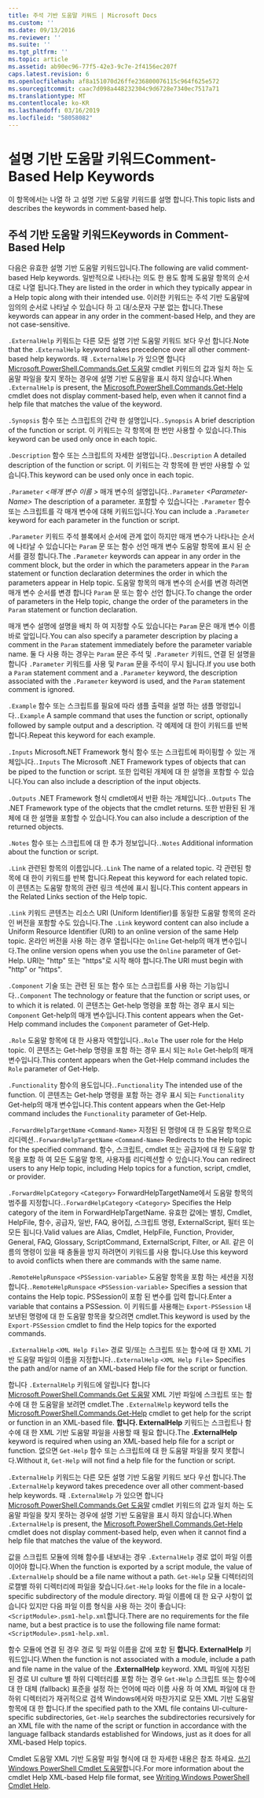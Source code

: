 ```yaml
---
title: 주석 기반 도움말 키워드 | Microsoft Docs
ms.custom: ''
ms.date: 09/13/2016
ms.reviewer: ''
ms.suite: ''
ms.tgt_pltfrm: ''
ms.topic: article
ms.assetid: ab90ec96-77f5-42e3-9c7e-2f4156ec207f
caps.latest.revision: 6
ms.openlocfilehash: af8a151070d26ffe236800076115c964f625e572
ms.sourcegitcommit: caac7d098a448232304c9d6728e7340ec7517a71
ms.translationtype: MT
ms.contentlocale: ko-KR
ms.lasthandoff: 03/16/2019
ms.locfileid: "58058082"
---
```

# <a name="comment-based-help-keywords"></a><span data-ttu-id="c175d-102">설명 기반 도움말 키워드</span><span class="sxs-lookup"><span data-stu-id="c175d-102">Comment-Based Help Keywords</span></span>

<span data-ttu-id="c175d-103">이 항목에서는 나열 하 고 설명 기반 도움말 키워드를 설명 합니다.</span><span class="sxs-lookup"><span data-stu-id="c175d-103">This topic lists and describes the keywords in comment-based help.</span></span>

## <a name="keywords-in-comment-based-help"></a><span data-ttu-id="c175d-104">주석 기반 도움말 키워드</span><span class="sxs-lookup"><span data-stu-id="c175d-104">Keywords in Comment-Based Help</span></span>

<span data-ttu-id="c175d-105">다음은 유효한 설명 기반 도움말 키워드입니다.</span><span class="sxs-lookup"><span data-stu-id="c175d-105">The following are valid comment-based Help keywords.</span></span> <span data-ttu-id="c175d-106">일반적으로 나타나는 의도 한 용도 함께 도움말 항목의 순서 대로 나열 됩니다.</span><span class="sxs-lookup"><span data-stu-id="c175d-106">They are listed in the order in which they typically appear in a Help topic along with their intended use.</span></span> <span data-ttu-id="c175d-107">이러한 키워드는 주석 기반 도움말에 임의의 순서로 나타날 수 있습니다 하 고 대/소문자 구분 없는 합니다.</span><span class="sxs-lookup"><span data-stu-id="c175d-107">These keywords can appear in any order in the comment-based Help, and they are not case-sensitive.</span></span>

<span data-ttu-id="c175d-108">`.ExternalHelp` 키워드는 다른 모든 설명 기반 도움말 키워드 보다 우선 합니다.</span><span class="sxs-lookup"><span data-stu-id="c175d-108">Note that the `.ExternalHelp` keyword takes precedence over all other comment-based help keywords.</span></span> <span data-ttu-id="c175d-109">때 `.ExternalHelp` 가 있으면 합니다 [Microsoft.PowerShell.Commands.Get 도움말](/dotnet/api/Microsoft.PowerShell.Commands.Get-Help) cmdlet 키워드의 값과 일치 하는 도움말 파일을 찾지 못하는 경우에 설명 기반 도움말을 표시 하지 않습니다.</span><span class="sxs-lookup"><span data-stu-id="c175d-109">When `.ExternalHelp` is present, the [Microsoft.PowerShell.Commands.Get-Help](/dotnet/api/Microsoft.PowerShell.Commands.Get-Help) cmdlet does not display comment-based help, even when it cannot find a help file that matches the value of the keyword.</span></span>

<span data-ttu-id="c175d-110">`.Synopsis` 함수 또는 스크립트의 간략 한 설명입니다.</span><span class="sxs-lookup"><span data-stu-id="c175d-110">`.Synopsis` A brief description of the function or script.</span></span> <span data-ttu-id="c175d-111">이 키워드는 각 항목에 한 번만 사용할 수 있습니다.</span><span class="sxs-lookup"><span data-stu-id="c175d-111">This keyword can be used only once in each topic.</span></span>

<span data-ttu-id="c175d-112">`.Description` 함수 또는 스크립트의 자세한 설명입니다.</span><span class="sxs-lookup"><span data-stu-id="c175d-112">`.Description` A detailed description of the function or script.</span></span> <span data-ttu-id="c175d-113">이 키워드는 각 항목에 한 번만 사용할 수 있습니다.</span><span class="sxs-lookup"><span data-stu-id="c175d-113">This keyword can be used only once in each topic.</span></span>

<span data-ttu-id="c175d-114">`.Parameter` *\<매개 변수 이름 >* 매개 변수의 설명입니다.</span><span class="sxs-lookup"><span data-stu-id="c175d-114">`.Parameter` *\<Parameter-Name>* The description of a parameter.</span></span> <span data-ttu-id="c175d-115">포함할 수 있습니다는 `.Parameter` 함수 또는 스크립트를 각 매개 변수에 대해 키워드입니다.</span><span class="sxs-lookup"><span data-stu-id="c175d-115">You can include a `.Parameter` keyword for each parameter in the function or script.</span></span>

<span data-ttu-id="c175d-116">`.Parameter` 키워드 주석 블록에서 순서에 관계 없이 하지만 매개 변수가 나타나는 순서에 나타날 수 있습니다는 `Param` 문 또는 함수 선언 매개 변수 도움말 항목에 표시 된 순서를 결정 합니다.</span><span class="sxs-lookup"><span data-stu-id="c175d-116">The `.Parameter` keywords can appear in any order in the comment block, but the order in which the parameters appear in the `Param` statement or function declaration determines the order in which the parameters appear in Help topic.</span></span> <span data-ttu-id="c175d-117">도움말 항목의 매개 변수의 순서를 변경 하려면 매개 변수 순서를 변경 합니다 `Param` 문 또는 함수 선언 합니다.</span><span class="sxs-lookup"><span data-stu-id="c175d-117">To change the order of parameters in the Help topic, change the order of the parameters in the `Param` statement or function declaration.</span></span>

<span data-ttu-id="c175d-118">매개 변수 설명에 설명을 배치 하 여 지정할 수도 있습니다는 `Param` 문은 매개 변수 이름 바로 앞입니다.</span><span class="sxs-lookup"><span data-stu-id="c175d-118">You can also specify a parameter description by placing a comment in the `Param` statement immediately before the parameter variable name.</span></span> <span data-ttu-id="c175d-119">둘 다 사용 하는 경우는 `Param` 문은 주석 및 `.Parameter` 키워드, 연결 된 설명을 합니다 `.Parameter` 키워드를 사용 및 `Param` 문을 주석이 무시 됩니다.</span><span class="sxs-lookup"><span data-stu-id="c175d-119">If you use both a `Param` statement comment and a `.Parameter` keyword, the description associated with the `.Parameter` keyword is used, and the `Param` statement comment is ignored.</span></span>

<span data-ttu-id="c175d-120">`.Example` 함수 또는 스크립트를 필요에 따라 샘플 출력을 설명 하는 샘플 명령입니다.</span><span class="sxs-lookup"><span data-stu-id="c175d-120">`.Example` A sample command that uses the function or script, optionally followed by sample output and a description.</span></span> <span data-ttu-id="c175d-121">각 예제에 대 한이 키워드를 반복 합니다.</span><span class="sxs-lookup"><span data-stu-id="c175d-121">Repeat this keyword for each example.</span></span>

<span data-ttu-id="c175d-122">`.Inputs` Microsoft.NET Framework 형식 함수 또는 스크립트에 파이핑할 수 있는 개체입니다.</span><span class="sxs-lookup"><span data-stu-id="c175d-122">`.Inputs` The Microsoft .NET Framework types of objects that can be piped to the function or script.</span></span> <span data-ttu-id="c175d-123">또한 입력된 개체에 대 한 설명을 포함할 수 있습니다.</span><span class="sxs-lookup"><span data-stu-id="c175d-123">You can also include a description of the input objects.</span></span>

<span data-ttu-id="c175d-124">`.Outputs` .NET Framework 형식 cmdlet에서 반환 하는 개체입니다.</span><span class="sxs-lookup"><span data-stu-id="c175d-124">`.Outputs` The .NET Framework type of the objects that the cmdlet returns.</span></span> <span data-ttu-id="c175d-125">또한 반환된 된 개체에 대 한 설명을 포함할 수 있습니다.</span><span class="sxs-lookup"><span data-stu-id="c175d-125">You can also include a description of the returned objects.</span></span>

<span data-ttu-id="c175d-126">`.Notes` 함수 또는 스크립트에 대 한 추가 정보입니다.</span><span class="sxs-lookup"><span data-stu-id="c175d-126">`.Notes` Additional information about the function or script.</span></span>

<span data-ttu-id="c175d-127">`.Link` 관련된 항목의 이름입니다.</span><span class="sxs-lookup"><span data-stu-id="c175d-127">`.Link` The name of a related topic.</span></span> <span data-ttu-id="c175d-128">각 관련된 항목에 대 한이 키워드를 반복 합니다.</span><span class="sxs-lookup"><span data-stu-id="c175d-128">Repeat this keyword for each related topic.</span></span> <span data-ttu-id="c175d-129">이 콘텐츠는 도움말 항목의 관련 링크 섹션에 표시 됩니다.</span><span class="sxs-lookup"><span data-stu-id="c175d-129">This content appears in the Related Links section of the Help topic.</span></span>

<span data-ttu-id="c175d-130">`.Link` 키워드 콘텐츠는 리소스 URI (Uniform Identifier)를 동일한 도움말 항목의 온라인 버전을 포함할 수도 있습니다.</span><span class="sxs-lookup"><span data-stu-id="c175d-130">The `.Link` keyword content can also include a Uniform Resource Identifier (URI) to an online version of the same Help topic.</span></span> <span data-ttu-id="c175d-131">온라인 버전을 사용 하는 경우 열립니다는 `Online` Get-help의 매개 변수입니다.</span><span class="sxs-lookup"><span data-stu-id="c175d-131">The online version opens when you use the `Online` parameter of Get-Help.</span></span> <span data-ttu-id="c175d-132">URI는 "http" 또는 "https"로 시작 해야 합니다.</span><span class="sxs-lookup"><span data-stu-id="c175d-132">The URI must begin with "http" or "https".</span></span>

<span data-ttu-id="c175d-133">`.Component` 기술 또는 관련 된 또는 함수 또는 스크립트를 사용 하는 기능입니다.</span><span class="sxs-lookup"><span data-stu-id="c175d-133">`.Component` The technology or feature that the function or script uses, or to which it is related.</span></span> <span data-ttu-id="c175d-134">이 콘텐츠는 Get-help 명령을 포함 하는 경우 표시 되는 `Component` Get-help의 매개 변수입니다.</span><span class="sxs-lookup"><span data-stu-id="c175d-134">This content appears when the Get-Help command includes the `Component` parameter of Get-Help.</span></span>

<span data-ttu-id="c175d-135">`.Role` 도움말 항목에 대 한 사용자 역할입니다.</span><span class="sxs-lookup"><span data-stu-id="c175d-135">`.Role` The user role for the Help topic.</span></span> <span data-ttu-id="c175d-136">이 콘텐츠는 Get-help 명령을 포함 하는 경우 표시 되는 `Role` Get-help의 매개 변수입니다.</span><span class="sxs-lookup"><span data-stu-id="c175d-136">This content appears when the Get-Help command includes the `Role` parameter of Get-Help.</span></span>

<span data-ttu-id="c175d-137">`.Functionality` 함수의 용도입니다.</span><span class="sxs-lookup"><span data-stu-id="c175d-137">`.Functionality` The intended use of the function.</span></span> <span data-ttu-id="c175d-138">이 콘텐츠는 Get-help 명령을 포함 하는 경우 표시 되는 `Functionality` Get-help의 매개 변수입니다.</span><span class="sxs-lookup"><span data-stu-id="c175d-138">This content appears when the Get-Help command includes the `Functionality` parameter of Get-Help.</span></span>

<span data-ttu-id="c175d-139">`.ForwardHelpTargetName` `<Command-Name>` 지정된 된 명령에 대 한 도움말 항목으로 리디렉션.</span><span class="sxs-lookup"><span data-stu-id="c175d-139">`.ForwardHelpTargetName` `<Command-Name>` Redirects to the Help topic for the specified command.</span></span> <span data-ttu-id="c175d-140">함수, 스크립트, cmdlet 또는 공급자에 대 한 도움말 항목을 포함 하 여 모든 도움말 항목, 사용자를 리디렉션할 수 있습니다.</span><span class="sxs-lookup"><span data-stu-id="c175d-140">You can redirect users to any Help topic, including Help topics for a function, script, cmdlet, or provider.</span></span>

<span data-ttu-id="c175d-141">`.ForwardHelpCategory` `<Category>` ForwardHelpTargetName에서 도움말 항목의 범주를 지정합니다.</span><span class="sxs-lookup"><span data-stu-id="c175d-141">`.ForwardHelpCategory` `<Category>` Specifies the Help category of the item in ForwardHelpTargetName.</span></span> <span data-ttu-id="c175d-142">유효한 값에는 별칭, Cmdlet, HelpFile, 함수, 공급자, 일반, FAQ, 용어집, 스크립트 명령, ExternalScript, 필터 또는 모든 됩니다.</span><span class="sxs-lookup"><span data-stu-id="c175d-142">Valid values are Alias, Cmdlet, HelpFile, Function, Provider, General, FAQ, Glossary, ScriptCommand, ExternalScript, Filter, or All.</span></span> <span data-ttu-id="c175d-143">같은 이름의 명령이 있을 때 충돌을 방지 하려면이 키워드를 사용 합니다.</span><span class="sxs-lookup"><span data-stu-id="c175d-143">Use this keyword to avoid conflicts when there are commands with the same name.</span></span>

<span data-ttu-id="c175d-144">`.RemoteHelpRunspace` `<PSSession-variable>` 도움말 항목을 포함 하는 세션을 지정 합니다.</span><span class="sxs-lookup"><span data-stu-id="c175d-144">`.RemoteHelpRunspace` `<PSSession-variable>` Specifies a session that contains the Help topic.</span></span> <span data-ttu-id="c175d-145">PSSession이 포함 된 변수를 입력 합니다.</span><span class="sxs-lookup"><span data-stu-id="c175d-145">Enter a variable that contains a PSSession.</span></span> <span data-ttu-id="c175d-146">이 키워드를 사용해는 `Export-PSSession` 내보낸된 명령에 대 한 도움말 항목을 찾으려면 cmdlet.</span><span class="sxs-lookup"><span data-stu-id="c175d-146">This keyword is used by the `Export-PSSession` cmdlet to find the Help topics for the exported commands.</span></span>

<span data-ttu-id="c175d-147">`.ExternalHelp` `<XML Help File>` 경로 및/또는 스크립트 또는 함수에 대 한 XML 기반 도움말 파일의 이름을 지정합니다.</span><span class="sxs-lookup"><span data-stu-id="c175d-147">`.ExternalHelp` `<XML Help File>` Specifies the path and/or name of an XML-based Help file for the script or function.</span></span>

<span data-ttu-id="c175d-148">합니다 `.ExternalHelp` 키워드에 알립니다 합니다 [Microsoft.PowerShell.Commands.Get 도움말](/dotnet/api/Microsoft.PowerShell.Commands.Get-Help) XML 기반 파일에 스크립트 또는 함수에 대 한 도움말을 보려면 cmdlet.</span><span class="sxs-lookup"><span data-stu-id="c175d-148">The `.ExternalHelp` keyword tells the [Microsoft.PowerShell.Commands.Get-Help](/dotnet/api/Microsoft.PowerShell.Commands.Get-Help) cmdlet to get help for the script or function in an XML-based file.</span></span> <span data-ttu-id="c175d-149">**합니다. ExternalHelp** 키워드는 스크립트나 함수에 대 한 XML 기반 도움말 파일을 사용할 때 필요 합니다.</span><span class="sxs-lookup"><span data-stu-id="c175d-149">The **.ExternalHelp** keyword is required when using an XML-based help file for a script or function.</span></span> <span data-ttu-id="c175d-150">없으면 `Get-Help` 함수 또는 스크립트에 대 한 도움말 파일을 찾지 못합니다.</span><span class="sxs-lookup"><span data-stu-id="c175d-150">Without it, `Get-Help` will not find a help file for the function or script.</span></span>

<span data-ttu-id="c175d-151">`.ExternalHelp` 키워드는 다른 모든 설명 기반 도움말 키워드 보다 우선 합니다.</span><span class="sxs-lookup"><span data-stu-id="c175d-151">The `.ExternalHelp` keyword takes precedence over all other comment-based help keywords.</span></span> <span data-ttu-id="c175d-152">때 `.ExternalHelp` 가 있으면 합니다 [Microsoft.PowerShell.Commands.Get 도움말](/dotnet/api/Microsoft.PowerShell.Commands.Get-Help) cmdlet 키워드의 값과 일치 하는 도움말 파일을 찾지 못하는 경우에 설명 기반 도움말을 표시 하지 않습니다.</span><span class="sxs-lookup"><span data-stu-id="c175d-152">When `.ExternalHelp` is present, the [Microsoft.PowerShell.Commands.Get-Help](/dotnet/api/Microsoft.PowerShell.Commands.Get-Help) cmdlet does not display comment-based help, even when it cannot find a help file that matches the value of the keyword.</span></span>

<span data-ttu-id="c175d-153">값을 스크립트 모듈에 의해 함수를 내보내는 경우 `.ExternalHelp` 경로 없이 파일 이름 이어야 합니다.</span><span class="sxs-lookup"><span data-stu-id="c175d-153">When the function is exported by a script module, the value of `.ExternalHelp` should be a file name without a path.</span></span> <span data-ttu-id="c175d-154">`Get-Help` 모듈 디렉터리의 로캘별 하위 디렉터리에 파일을 찾습니다.</span><span class="sxs-lookup"><span data-stu-id="c175d-154">`Get-Help` looks for the file in a locale-specific subdirectory of the module directory.</span></span> <span data-ttu-id="c175d-155">파일 이름에 대 한 요구 사항이 없습니다 있지만 다음 파일 이름 형식을 사용 하는 것이 좋습니다: `<ScriptModule>.psm1-help.xml`합니다.</span><span class="sxs-lookup"><span data-stu-id="c175d-155">There are no requirements for the file name, but a best practice is to use the following file name format: `<ScriptModule>.psm1-help.xml`.</span></span>

<span data-ttu-id="c175d-156">함수 모듈에 연결 된 경우 경로 및 파일 이름을 값에 포함 된 **합니다. ExternalHelp** 키워드입니다.</span><span class="sxs-lookup"><span data-stu-id="c175d-156">When the function is not associated with a module, include a path and file name in the value of the **.ExternalHelp** keyword.</span></span> <span data-ttu-id="c175d-157">XML 파일에 지정된 된 경로 UI culture 별 하위 디렉터리를 포함 하는 경우 `Get-Help` 스크립트 또는 함수에 대 한 대체 (fallback) 표준을 설정 하는 언어에 따라 이름 사용 하 여 XML 파일에 대 한 하위 디렉터리가 재귀적으로 검색 Windows에서와 마찬가지로 모든 XML 기반 도움말 항목에 대 한 합니다.</span><span class="sxs-lookup"><span data-stu-id="c175d-157">If the specified path to the XML file contains UI-culture-specific subdirectories, `Get-Help` searches the subdirectories recursively for an XML file with the name of the script or function in accordance with the language fallback standards established for Windows, just as it does for all XML-based Help topics.</span></span>

<span data-ttu-id="c175d-158">Cmdlet 도움말 XML 기반 도움말 파일 형식에 대 한 자세한 내용은 참조 하세요. [쓰기 Windows PowerShell Cmdlet 도움말](./writing-help-for-windows-powershell-cmdlets.md)합니다.</span><span class="sxs-lookup"><span data-stu-id="c175d-158">For more information about the cmdlet Help XML-based Help file format, see [Writing Windows PowerShell Cmdlet Help](./writing-help-for-windows-powershell-cmdlets.md).</span></span>